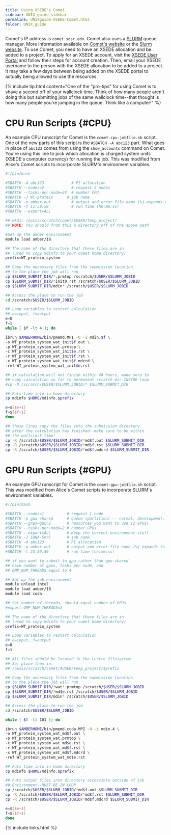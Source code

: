 ```yaml
---
title: Using XSEDE's Comet
sidebar: UNIX_guide_sidebar
permalink: UNIXguide-XSEDE-Comet.html
folder: UNIX_guide
---
```


<link rel="stylesheet" href="css/theme-blue.css">

Comet's IP address is `comet.sdsc.edu`.
Comet also uses a [SLURM](UNIXguide-SLURM.html) queue manager.
More information available on
[Comet's website](https://portal.xsede.org/sdsc-comet) or the
[Slurm website](https://slurm.schedmd.com/sbatch.html).
To use Comet, you need to have an XSEDE allocation and be added to a project.
To apply for an XSEDE account, visit the
[XSEDE User Portal](https://portal.xsede.org/my-xsede#/guest) and follow their
steps for account creation.
Then, email your XSEDE username to the person with the XSEDE allocation to be
added to a project.
It may take a few days between being added on the XSEDE portal to actually
being allowed to use the resources.

{% include tip.html content="One of the \"pro-tips\" for using Comet is to shave
a second off of your wallclock time. Think of how many people aren't doing this
but submitting jobs of the same wallclock time--that thought is how many people
you're jumping in the queue. Think like a computer!" %}

# CPU Run Scripts {#CPU}

An example CPU runscript for Comet is the `comet-cpu-jobfile.sh` script.
One of the new parts of this script is the `#SBATCH -A abc123` part.
What goes in place of `abc123` comes from using the `show_accounts` command on
Comet.
You're using this line to pick which allocation is charged system units
(XSEDE's computer currency) for running the job.
This was modified from Alice's Comet scripts to incorporate SLURM's environment
variables.
```bash
#!/bin/bash

#SBATCH -A abc123            # PI allocation
#SBATCH --nodes=2            # request 2 nodes
#SBATCH --tasks-per-node=24  # number CPU
#SBATCH -J WT-protein      # job name
#SBATCH -o amber.out         # output and error file name (%j expands to jobID)
#SBATCH -t 11:59:59          # run time (hh:mm:ss)
#SBATCH --export=ALL

## mkdir /oasis/scratch/comet/$USER/temp_project/
## NOTE: You should from this a directory off of the above path

#Set up the amber environment
module load amber/18

## The name of the directory that these files are in
## (used to copy mdinfo to your comet home directory)
prefix=WT_protein_system

## Copy the necessary files from the submission location
## to the place the job will run
cp $SLURM_SUBMIT_DIR/*.prmtop /scratch/$USER/$SLURM_JOBID
cp $SLURM_SUBMIT_DIR/*init0.rst /scratch/$USER/$SLURM_JOBID
cp $SLURM_SUBMIT_DIR/mdin* /scratch/$USER/$SLURM_JOBID

## Access the place to run the job
cd /scratch/$USER/$SLURM_JOBID

## Loop variables to restart calculation
## e=input, f=output
e=0
f=1
while [ $f -lt 4 ]; do

ibrun $AMBERHOME/bin/pmemd.MPI -O -i mdin.$f \
-o WT_protein_system_wat_init$f.out \
-p WT_protein_system_wat.prmtop \
-c WT_protein_system_wat_init$e.rst \
-r WT_protein_system_wat_init$f.rst \
-x WT_protein_system_wat_init$f.mdcrd \
-ref WT_protein_system_wat_init$e.rst

## if calculation will not finish within 48 hours, make sure to
## copy calculation so far to permanent scratch dir INSIDE loop
#cp -R /scratch/$USER/$SLURM_JOBID/* $SLURM_SUBMIT_DIR

## Puts time info in home directory
cp mdinfo $HOME/mdinfo.$prefix

e=$[$e+1]
f=$[$f+1]
done

## these lines copy the files into the submission directory
## after the calculation has finished--make sure to be within
## the wallclock time!
cp -R /scratch/$USER/$SLURM_JOBID/*md$f.out $SLURM_SUBMIT_DIR
cp -R /scratch/$USER/$SLURM_JOBID/*md$f.rst $SLURM_SUBMIT_DIR
cp -R /scratch/$USER/$SLURM_JOBID/*md$f.mdcrd $SLURM_SUBMIT_DIR
```

# GPU Run Scripts {#GPU}

An example GPU runscript for Comet is the `comet-gpu-jobfile.sh` script.
This was modified from Alice's Comet scripts to incorporate SLURM's
environment variables.
```bash
#!/bin/bash

#SBATCH --nodes=1          # request 1 node
#SBATCH -p gpu-shared      # queue (partition) -- normal, development, etc.
#SBATCH --gres=gpu:2       # resources you want to use (2 GPUs)
#SBATCH --tasks-per-node=2 # number GPUs
#SBATCH --export=ALL       # Keep the current environment stuff
#SBATCH -J 1DNA-5mrC       # job name
#SBATCH -A abc123          # PI allocation
#SBATCH -o amber.out       # output and error file name (%j expands to jobID)
#SBATCH -t 23:59:59        # run time (hh:mm:ss)

## if you want to submit to gpu rather than gpu-shared
## have number of gpus, tasks per node, and
## OMP_NUM_THREADS equal to 4

## Set up the job environment
module unload intel
module load amber/18
module load cuda

## Set number of threads, should equal number of GPUs
#export OMP_NUM_THREADS=2

## The name of the directory that these files are in
## (used to copy mdinfo to your comet home directory)
prefix=WT_protein_system

## Loop variables to restart calculation
## e=input, f=output
e=0
f=1

## All files should be located in the Lustre filesystem
## So, place them in:
## /oasis/scratch/comet/$USER/temp_project/$prefix

## Copy the necessary files from the submission location
## to the place the job will run
cp $SLURM_SUBMIT_DIR/*wat*.prmtop /scratch/$USER/$SLURM_JOBID
cp $SLURM_SUBMIT_DIR/*md$e.rst /scratch/$USER/$SLURM_JOBID
cp $SLURM_SUBMIT_DIR/mdin* /scratch/$USER/$SLURM_JOBID

## Access the place to run the job
cd /scratch/$USER/$SLURM_JOBID

while [ $f -lt 101 ]; do

ibrun $AMBERHOME/bin/pmemd.cuda.MPI -O -i mdin.4 \
-o WT_protein_system_wat_md$f.out \
-p WT_protein_system_wat.prmtop \
-c WT_protein_system_wat_md$e.rst \
-r WT_protein_system_wat_md$f.rst \
-x WT_protein_system_wat_md$f.mdcrd \
-ref WT_protein_system_wat_md$e.rst

## Puts time info in home directory
cp mdinfo $HOME/mdinfo.$prefix

## Puts output files into directory accessible outside of job
## Environment--MUST BE IN LOOP
cp /scratch/$USER/$SLURM_JOBID/*md$f.out $SLURM_SUBMIT_DIR
cp -R /scratch/$USER/$SLURM_JOBID/*md$f.rst $SLURM_SUBMIT_DIR
cp -R /scratch/$USER/$SLURM_JOBID/*md$f.mdcrd $SLURM_SUBMIT_DIR

e=$[$e+1]
f=$[$f+1]
done
```

{% include links.html %}
